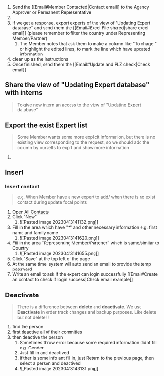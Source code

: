 1. Send the [[Email#Member Contacted|Contact email]] to the Agency Approver or Permanent Representative 
2. 
3. If we get a response, export experts of the view of "Updating Expert database" and send them the [[Email#Excel File shared|share excel email]] (please remember to filter the country under Representing Member/Partner)
	1. The Member notes that ask them to make a column like "To chage " or highlight the edited lines, to mark the line which have updated information
4. clean up as the instructions
5. Once finished, send them the [[Email#Update and PLZ check|Check email]]

## Share the view of "Updating Expert database" with interns
>To give new intern an access to the view of "Updating Expert database"



## Export the exist Expert list
>Some Member wants some more explicit information, but there is no existing view corresponding to the request, so we should add the column by ourselfs to exprt and show more information 

1. 


## Insert
### Insert contact
> e.g. When Member have a new expert to add/ when there is no exist contact during update focal points

1. Open [All Contacts](https://wmo.crm4.dynamics.com/main.aspx?forceUCI=1&pagetype=entitylist&etn=contact&viewid=0d5d377b-5e7c-47b5-bab1-a5cb8b4ac105&viewType=1039)
2. Click "New"
	1. ![[Pasted image 20230413141132.png]]
3. Fill in the area which have "\*" and other necessary information e.g. first name and family name 
	1. ![[Pasted image 20230413141620.png]]
4. Fill in the area "Representing Member/Partener" which is same/similar to Country
	1. ![[Pasted image 20230413141655.png]]
5. Click "Save" at the top left of the page
6. At the same time, system will auto send an email to provide the temp passward
7. Write an email to ask if the expert can login successfully [[Email#Create an contact to check if login success|Check email example]]
## Deactivate 
>There is a difference between **delete** and **deactivate**. We use **Deactivate** in order track changes and backup purposes.  Like delete but not delete!!!

1. find the person
2. first deactive all of their commities
3. then deactive the person
	1. Sometimes throw error because some required information didnt fill e.g. Gender
	2. Just fill in and deactived
	3. if ther is some info ant fill in, just Return to the previous page, then select a person and deactived
	4. ![[Pasted image 20230413143131.png]]

